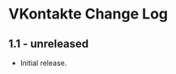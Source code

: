 VKontakte Change Log
======================

1.1 - unreleased
----------------

  * Initial release.
